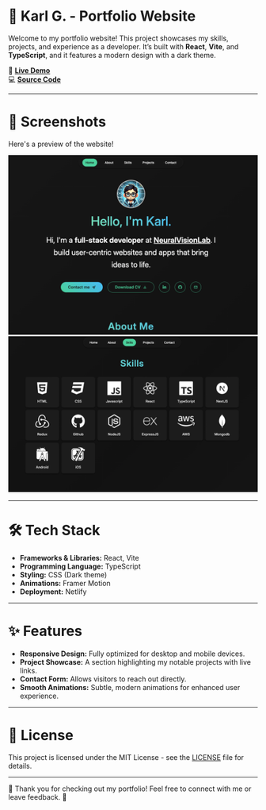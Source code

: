 # 🌟 Karl G. - Portfolio Website

Welcome to my portfolio website! This project showcases my skills, projects, and experience as a developer. It’s built with **React**, **Vite**, and **TypeScript**, and it features a modern design with a dark theme.

🚀 **[Live Demo](https://karlg-portfolio.netlify.app/)**  
💻 **[Source Code](https://github.com/ghosnkarl/portfolio)**

---

# 📸 Screenshots

Here's a preview of the website!

![Portfolio Screenshot 1](./src/assets/portfolio_screenshot_1.png)
![Portfolio Screenshot 2](./src/assets/portfolio_screenshot_2.png)

---

# 🛠️ Tech Stack

- **Frameworks & Libraries:** React, Vite
- **Programming Language:** TypeScript
- **Styling:** CSS (Dark theme)
- **Animations:** Framer Motion
- **Deployment:** Netlify

---

# ✨ Features

- **Responsive Design:** Fully optimized for desktop and mobile devices.
- **Project Showcase:** A section highlighting my notable projects with live links.
- **Contact Form:** Allows visitors to reach out directly.
- **Smooth Animations:** Subtle, modern animations for enhanced user experience.

---

# 📝 License

This project is licensed under the MIT License - see the [LICENSE](https://github.com/ghosnkarl/portfolio/blob/styling_fixes/LICENSE) file for details.

---

🎉 Thank you for checking out my portfolio! Feel free to connect with me or leave feedback. 🚀
